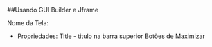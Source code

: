 ##Usando GUI Builder e Jframe

Nome da Tela: 
* Propriedades:
Title - titulo na barra superior
Botões de Maximizar

